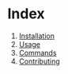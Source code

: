 # Index

1. [Installation](https://github.com/cleentfaar/CLWindmillBundle/tree/master/Resources/doc/installation.md)
2. [Usage](https://github.com/cleentfaar/CLWindmillBundle/tree/master/Resources/doc/usage.md)
2. [Commands](https://github.com/cleentfaar/CLWindmillBundle/tree/master/Resources/doc/commands.md)
3. [Contributing](https://github.com/cleentfaar/CLWindmillBundle/tree/master/Resources/doc/contributing.md)
